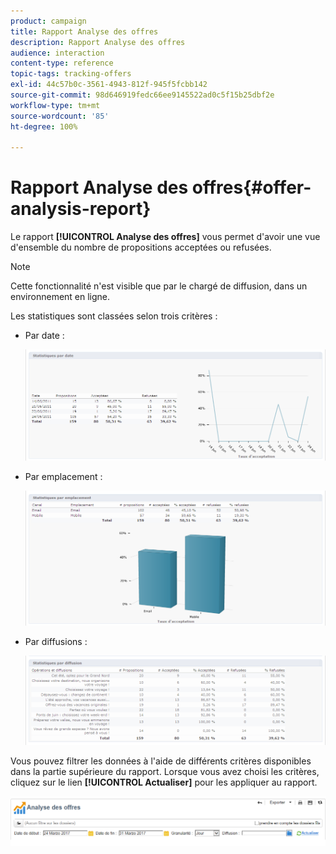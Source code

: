 ```yaml
---
product: campaign
title: Rapport Analyse des offres
description: Rapport Analyse des offres
audience: interaction
content-type: reference
topic-tags: tracking-offers
exl-id: 44c57b0c-3561-4943-812f-945f5fcbb142
source-git-commit: 98d646919fedc66ee9145522ad0c5f15b25dbf2e
workflow-type: tm+mt
source-wordcount: '85'
ht-degree: 100%

---
```


# Rapport Analyse des offres{#offer-analysis-report}

Le rapport **[!UICONTROL Analyse des offres]** vous permet d&#39;avoir une vue d&#39;ensemble du nombre de propositions acceptées ou refusées.

>[!NOTE]
>
>Cette fonctionnalité n&#39;est visible que par le chargé de diffusion, dans un environnement en ligne.

Les statistiques sont classées selon trois critères :

* Par date :

   ![](assets/offer_report_perdate.png)

* Par emplacement :

   ![](assets/offer_report_perspaces.png)

* Par diffusions :

   ![](assets/offer_report_perdeliveries.png)

Vous pouvez filtrer les données à l&#39;aide de différents critères disponibles dans la partie supérieure du rapport. Lorsque vous avez choisi les critères, cliquez sur le lien **[!UICONTROL Actualiser]** pour les appliquer au rapport.

![](assets/offer_report_criteria.png)
